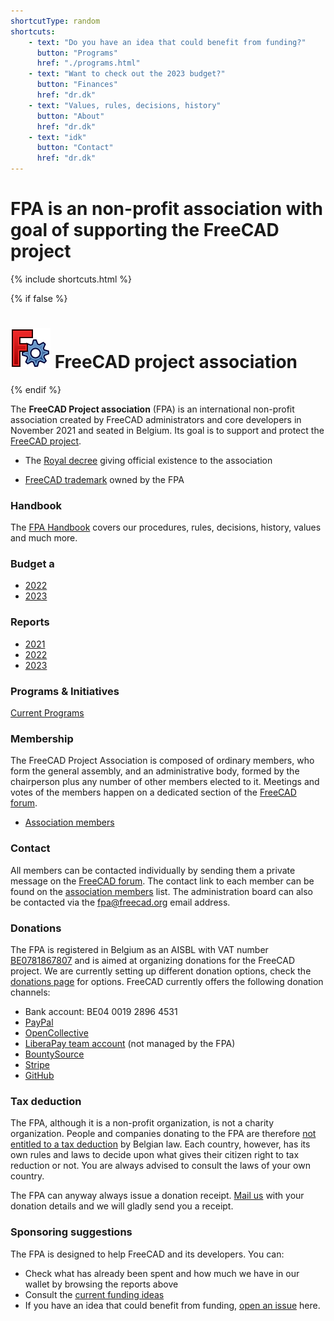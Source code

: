 ```yaml
---
shortcutType: random
shortcuts:
    - text: "Do you have an idea that could benefit from funding?"
      button: "Programs"
      href: "./programs.html"
    - text: "Want to check out the 2023 budget?"
      button: "Finances"
      href: "dr.dk"
    - text: "Values, rules, decisions, history"
      button: "About"
      href: "dr.dk"
    - text: "idk"
      button: "Contact"
      href: "dr.dk"
---
```


<!--  layout.shortcuts -->

# FPA is an non-profit association with goal of supporting the FreeCAD project

{% include shortcuts.html %}

<!-- Only show if not jekyll engine -->
{% if false %}  
# <img src="images/freecad.svg" style="zoom:50%;" /> FreeCAD project association
{% endif %}

The **FreeCAD Project association** (FPA) is an international non-profit association created by FreeCAD administrators and core developers in November 2021 and seated in Belgium. Its goal is to support and protect the [FreeCAD project](https://freecad.org).


* The [Royal decree](royal_decree.pdf) giving official existence to the association

* [FreeCAD trademark](trademark.pdf) owned by the FPA

### Handbook

The [FPA Handbook](./handbook/index.md) covers our procedures, rules, decisions, history, values and much more.


### Budget a

* [2022](budgets/2022.md)
* [2023](budgets/2022.md)

### Reports

* [2021](reports/2021)
* [2022](reports/2022)
* [2023](reports/2023)

### Programs & Initiatives

[Current Programs](./programs.md)


### Membership

The FreeCAD Project Association is composed of ordinary members, who form the general assembly, and an administrative body,  formed by the chairperson plus any number of other members elected to it. Meetings and votes of the members happen on a dedicated section of the [FreeCAD forum](https://forum.freecad.org).

* [Association members](./handbook/people/roster.md)

### Contact

All members can be contacted individually by sending them a private message on the [FreeCAD forum](https://forum.freecad.org). The contact link to each member can be found on the [association members](./handbook/people/roster.md) list. The administration board can also be contacted via the [fpa@freecad.org](mailto:fpa@freecad.org) email address.

### Donations

The FPA is registered in Belgium as an AISBL with VAT number [BE0781867807](https://kbopub.economie.fgov.be/kbopub/toonondernemingps.html?lang=en&ondernemingsnummer=781867807) and is aimed at organizing donations for the FreeCAD project. We are currently setting up different donation options, check the [donations page](https://wiki.freecadweb.org/Donate) for options. FreeCAD currently offers the following donation channels:

* Bank account: BE04 0019 2896 4531
* [PayPal](https://www.paypal.com/donate/?hosted_button_id=M3Z8BGW6DB69Q)
* [OpenCollective](https://opencollective.com/freecad)
* [LiberaPay team account](https://liberapay.com/FreeCAD/) (not managed by the FPA)
* [BountySource](https://salt.bountysource.com/teams/freecad)
* [Stripe](https://donate.stripe.com/14k3ei9TYgwFclq145)
* [GitHub](https://github.com/sponsors/FreeCAD)

### Tax deduction

The FPA, although it is a non-profit organization, is not a charity organization. People and companies donating to the FPA are therefore [not entitled to a tax deduction](https://finances.belgium.be/fr/particuliers/avantages_fiscaux/dons) by Belgian law. Each country, however, has its own rules and laws to decide upon what gives their citizen right to tax reduction or not. You are always advised to consult the laws of your own country.

The FPA can anyway always issue a donation receipt. [Mail us](mailto:fpa@freecad.org) with your donation details and we will gladly send you a receipt.

### Sponsoring suggestions

The FPA is designed to help FreeCAD and its developers. You can:

* Check what has already been spent and how much we have in our wallet by browsing the reports above
* Consult the [current funding ideas](https://github.com/FreeCAD/FPA/issues)
* If you have an idea that could benefit from funding, [open an issue](https://github.com/FreeCAD/FPA/issues) here.
